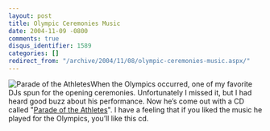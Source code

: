 ```yaml
---
layout: post
title: Olympic Ceremonies Music
date: 2004-11-09 -0800
comments: true
disqus_identifier: 1589
categories: []
redirect_from: "/archive/2004/11/08/olympic-ceremonies-music.aspx/"
---
```


![Parade of the
Athletes](http://haacked.com/images/ParadeOfTheAthletes.jpg)When the
Olympics occurred, one of my favorite DJs spun for the opening
ceremonies. Unfortunately I missed it, but I had heard good buzz about
his performance. Now he’s come out with a CD called "[Parade of the
Athletes](http://www.amazon.com/exec/obidos/tg/detail/-/B000641ZKO/ref=pe_al_s_e9/002-3789674-5155237?v=glance&s=music#product-details "Parade of The Athletes")".
I have a feeling that if you liked the music he played for the Olympics,
you’ll like this cd.

